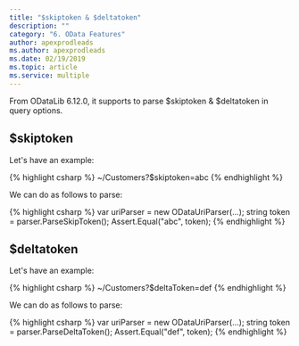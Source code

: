 ```yaml
---
title: "$skiptoken & $deltatoken"
description: ""
category: "6. OData Features"
author: apexprodleads
ms.author: apexprodleads
ms.date: 02/19/2019
ms.topic: article
ms.service: multiple
---
```


From ODataLib 6.12.0, it supports to parse $skiptoken & $deltatoken in query options.

## $skiptoken

Let's have an example:

{% highlight csharp %}
~/Customers?$skiptoken=abc
{% endhighlight %}

We can do as follows to parse:

{% highlight csharp %}
var uriParser = new ODataUriParser(...);
string token = parser.ParseSkipToken();
Assert.Equal("abc", token);
{% endhighlight %}

## $deltatoken

Let's have an example:

{% highlight csharp %}
~/Customers?$deltaToken=def
{% endhighlight %}

We can do as follows to parse:

{% highlight csharp %}
var uriParser = new ODataUriParser(...);
string token = parser.ParseDeltaToken();
Assert.Equal("def", token);
{% endhighlight %}
